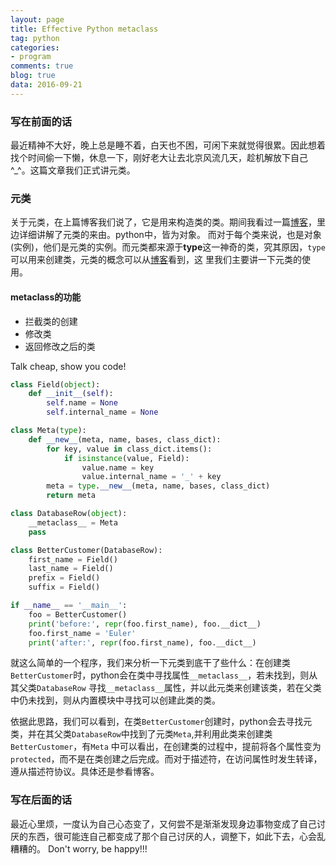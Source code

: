 ```yaml
---
layout: page
title: Effective Python metaclass
tag: python
categories: 
- program
comments: true
blog: true
data: 2016-09-21
---
```


### 写在前面的话　　

最近精神不大好，晚上总是睡不着，白天也不困，可闲下来就觉得很累。因此想着找个时间偷一下懒，休息一下，刚好老大让去北京风流几天，趁机解放下自己^_^。这篇文章我们正式讲元类。　　

### 元类　　

关于元类，在上篇博客我们说了，它是用来构造类的类。期间我看过一篇[博客](http://blog.jobbole.com/21351/)，里边详细讲解了元类的来由。python中，皆为对象。
而对于每个类来说，也是对象(实例)，他们是元类的实例。而元类都来源于**type**这一神奇的类，究其原因，`type`可以用来创建类，元类的概念可以从[博客](http://blog.jobbole.com/21351/)看到，这
里我们主要讲一下元类的使用。

#### metaclass的功能　　

* 拦截类的创建
* 修改类
* 返回修改之后的类  

Talk cheap, show you code!  

```python
class Field(object):
    def __init__(self):
        self.name = None
        self.internal_name = None

class Meta(type):
    def __new__(meta, name, bases, class_dict):
        for key, value in class_dict.items():
            if isinstance(value, Field):
                value.name = key
                value.internal_name = '_' + key
        meta = type.__new__(meta, name, bases, class_dict)
        return meta

class DatabaseRow(object):
    __metaclass__ = Meta
    pass

class BetterCustomer(DatabaseRow):
    first_name = Field()
    last_name = Field()
    prefix = Field()
    suffix = Field()

if __name__ == '__main__':
    foo = BetterCustomer()
    print('before:', repr(foo.first_name), foo.__dict__)
    foo.first_name = 'Euler'
    print('after:', repr(foo.first_name), foo.__dict__)

```  

就这么简单的一个程序，我们来分析一下元类到底干了些什么：在创建类`BetterCustomer`时，python会在类中寻找属性`__metaclass__`，若未找到，则从其父类`DatabaseRow`
寻找`__metaclass__`属性，并以此元类来创建该类，若在父类中仍未找到，则从内置模块中寻找可以创建此类的类。　　

依据此思路，我们可以看到，在类`BetterCustomer`创建时，python会去寻找元类，并在其父类`DatabaseRow`中找到了元类`Meta`,并利用此类来创建类`BetterCustomer`，有`Meta`
中可以看出，在创建类的过程中，提前将各个属性变为`protected`，而不是在类创建之后完成。而对于描述符，在访问属性时发生转译，遵从描述符协议。具体还是参看博客。　　

### 写在后面的话　　

最近心里烦，一度认为自己心态变了，又何尝不是渐渐发现身边事物变成了自己讨厌的东西，很可能连自己都变成了那个自己讨厌的人，调整下，如此下去，心会乱糟糟的。
Don't worry, be happy!!!
